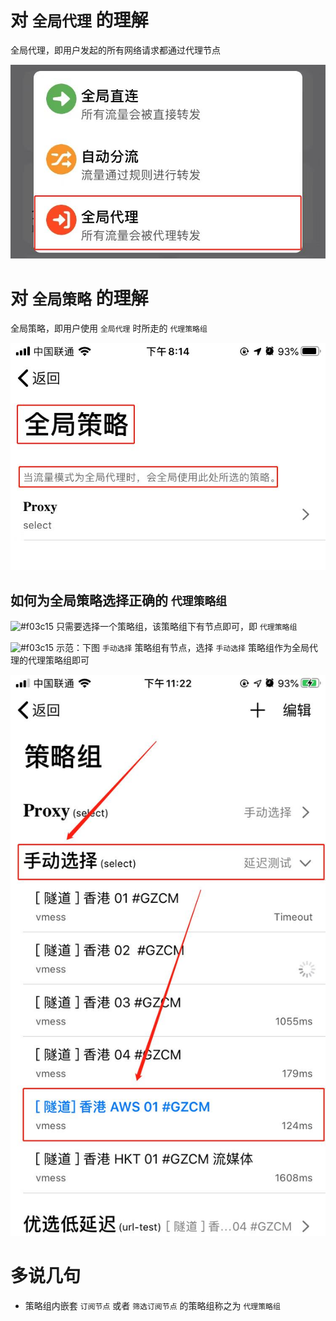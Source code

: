 # 对 `全局代理` 的理解

全局代理，即用户发起的所有网络请求都通过代理节点

![image](https://raw.githubusercontent.com/chiupam/tutorial-image/master/Loon/Plus/ALL_PROXY.jpg)

# 对 `全局策略` 的理解

全局策略，即用户使用 `全局代理` 时所走的 `代理策略组`

![image](https://raw.githubusercontent.com/chiupam/tutorial-image/master/Loon/Plus/Global_Group_1.jpg)

## 如何为全局策略选择正确的 `代理策略组`

![#f03c15](https://placehold.it/15/f03c15/000000?text=+) 只需要选择一个策略组，该策略组下有节点即可，即 `代理策略组`

![#f03c15](https://placehold.it/15/f03c15/000000?text=+) 示范：下图 `手动选择` 策略组有节点，选择 `手动选择` 策略组作为全局代理的代理策略组即可

![image](https://raw.githubusercontent.com/chiupam/tutorial-image/master/Loon/Plus/Global_Group_2.jpg)

# 多说几句

- 策略组内嵌套 `订阅节点` 或者 `筛选订阅节点` 的策略组称之为 `代理策略组`
